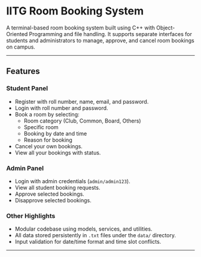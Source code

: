 # IITG Room Booking System

A terminal-based room booking system built using C++ with Object-Oriented Programming and file handling. It supports separate interfaces for students and administrators to manage, approve, and cancel room bookings on campus.

---

## Features

### Student Panel
- Register with roll number, name, email, and password.
- Login with roll number and password.
- Book a room by selecting:
  - Room category (Club, Common, Board, Others)
  - Specific room
  - Booking by date and time
  - Reason for booking
- Cancel your own bookings.
- View all your bookings with status.

### Admin Panel
- Login with admin credentials (`admin/admin123`).
- View all student booking requests.
- Approve selected bookings.
- Disapprove selected bookings.

### Other Highlights
- Modular codebase using models, services, and utilities.
- All data stored persistently in `.txt` files under the `data/` directory.
- Input validation for date/time format and time slot conflicts.

---
